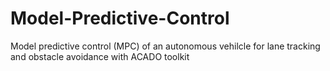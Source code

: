 # Model-Predictive-Control
Model predictive control (MPC) of an autonomous vehilcle for lane tracking and obstacle avoidance with ACADO toolkit
